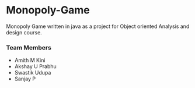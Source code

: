 # Monopoly-Game
Monopoly Game written in java as a project for Object oriented Analysis and design course.

### Team Members
  - Amith M Kini
  - Akshay U Prabhu
  - Swastik Udupa
  - Sanjay P
